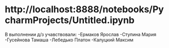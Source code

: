 # http://localhost:8888/notebooks/PycharmProjects/Untitled.ipynb
В выполнении д/з учавствовали:
  -Ермаков Ярослав
  -Ступина Мария
  -Гусейнова Тамаша
  -Лебедько Платон
  -Калуцкий Максим
